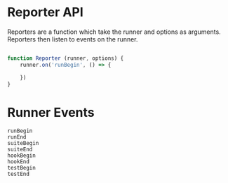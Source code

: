 # Reporter API

Reporters are a function which take the runner and options as arguments.
Reporters then listen to events on the runner.

```js

function Reporter (runner, options) {
	runner.on('runBegin', () => {

	})
}

```

# Runner Events

```
runBegin
runEnd
suiteBegin
suiteEnd
hookBegin
hookEnd
testBegin
testEnd
```
